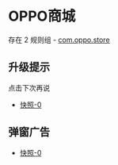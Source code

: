 # OPPO商城

存在 2 规则组 - [com.oppo.store](/src/apps/com.oppo.store.ts)

## 升级提示

点击下次再说

- [快照-0](https://i.gkd.li/import/13295202)

## 弹窗广告

- [快照-0](https://i.gkd.li/import/13295201)
